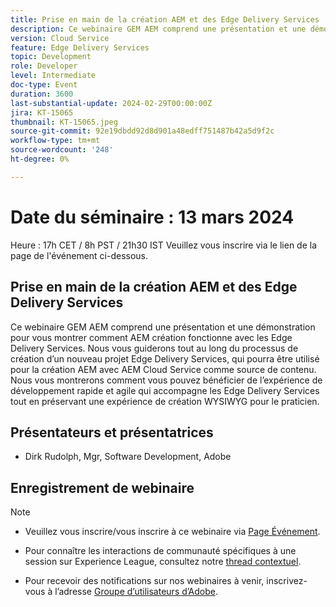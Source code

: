 ```yaml
---
title: Prise en main de la création AEM et des Edge Delivery Services
description: Ce webinaire GEM AEM comprend une présentation et une démonstration pour vous montrer comment AEM création fonctionne avec les Edge Delivery Services. Nous vous guiderons tout au long du processus de création d’un nouveau projet Edge Delivery Services, qui pourra être utilisé pour la création AEM avec AEM Cloud Service comme source de contenu. Nous vous montrerons comment vous pouvez bénéficier de l’expérience de développement rapide et agile qui accompagne les Edge Delivery Services tout en préservant une expérience de création WYSIWYG pour le praticien.
version: Cloud Service
feature: Edge Delivery Services
topic: Development
role: Developer
level: Intermediate
doc-type: Event
duration: 3600
last-substantial-update: 2024-02-29T00:00:00Z
jira: KT-15065
thumbnail: KT-15065.jpeg
source-git-commit: 92e19dbdd92d8d901a48edff751487b42a5d9f2c
workflow-type: tm+mt
source-wordcount: '248'
ht-degree: 0%

---
```


# Date du séminaire : 13 mars 2024

Heure : 17h CET / 8h PST / 21h30 IST Veuillez vous inscrire via le lien de la page de l&#39;événement ci-dessous.

## Prise en main de la création AEM et des Edge Delivery Services

Ce webinaire GEM AEM comprend une présentation et une démonstration pour vous montrer comment AEM création fonctionne avec les Edge Delivery Services. Nous vous guiderons tout au long du processus de création d’un nouveau projet Edge Delivery Services, qui pourra être utilisé pour la création AEM avec AEM Cloud Service comme source de contenu. Nous vous montrerons comment vous pouvez bénéficier de l’expérience de développement rapide et agile qui accompagne les Edge Delivery Services tout en préservant une expérience de création WYSIWYG pour le praticien.

## Présentateurs et présentatrices

* Dirk Rudolph, Mgr, Software Development, Adobe

## Enregistrement de webinaire

>[!NOTE]
>
>* Veuillez vous inscrire/vous inscrire à ce webinaire via [Page Événement](https://adobe.ly/4bz9T0H).
> 
>* Pour connaître les interactions de communauté spécifiques à une session sur Experience League, consultez notre [thread contextuel](https://adobe.ly/3uIj6D7).
>
>* Pour recevoir des notifications sur nos webinaires à venir, inscrivez-vous à l’adresse [Groupe d’utilisateurs d’Adobe](https://aem-augs.adobe.com/).
